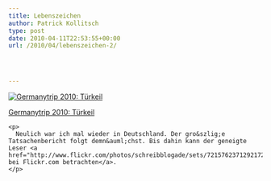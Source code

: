 ```yaml
---
title: Lebenszeichen
author: Patrick Kollitsch
type: post
date: 2010-04-11T22:53:55+00:00
url: /2010/04/lebenszeichen-2/




---
```

<div class="media image">
  <a href="http://www.flickr.com/photos/schreibblogade/4513675671/" title="Germanytrip 2010: Türkeil"><img src="//farm3.static.flickr.com/2303/4513675671_445e0cd4d5.jpg" alt="Germanytrip 2010: Türkeil" /></p> 
  
  <p>
    Germanytrip 2010: Türkeil
  </p>
  
  <p>
    </a></div> 
    
    <p>
      Neulich war ich mal wieder in Deutschland. Der gro&szlig;e Tatsachenbericht folgt demn&auml;chst. Bis dahin kann der geneigte Leser <a href="http://www.flickr.com/photos/schreibblogade/sets/72157623712921723/">Photos bei Flickr.com betrachten</a>.
    </p>